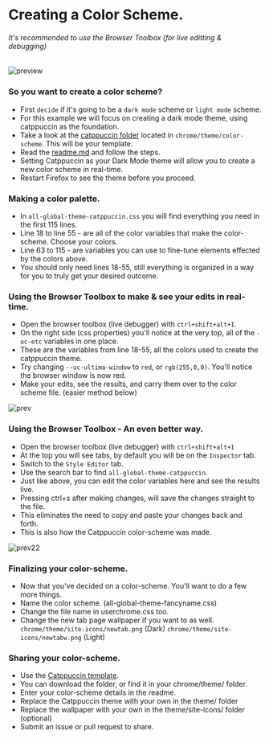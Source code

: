 # Creating a Color Scheme.
###### It's recommended to use the Browser Toolbox (for live editting & debugging)

![preview](https://github.com/soulhotel/FF-ULTIMA/assets/155501797/5695ac7e-2e65-4256-b430-176271851e95)

### So you want to create a color scheme?

- First `decide` if it's going to be a `dark mode` scheme or `light mode` scheme.
- For this example we will focus on creating a dark mode theme, using catppuccin as the foundation.
- Take a look at the [catppuccin folder](https://github.com/soulhotel/FF-ULTIMA/tree/main/theme/color-schemes/catppuccin) located in `chrome/theme/color-scheme`. This will be your template.
- Read the [readme.md](https://github.com/soulhotel/FF-ULTIMA/tree/main/theme/color-schemes/catppuccin) and follow the steps. 
- Setting Catppuccin as your Dark Mode theme will allow you to create a new color scheme in real-time.
- Restart Firefox to see the theme before you proceed.

### Making a color palette.

- In `all-global-theme-catppuccin.css` you will find everything you need in the first 115 lines.
- Line 18 to line 55 - are all of the color variables that make the color-scheme. Choose your colors.
- Line 63 to 115 - are variables you can use to fine-tune elements effected by the colors above.
- You should only need lines 18-55, still everything is organized in a way for you to truly get your desired outcome.

### Using the Browser Toolbox to make & see your edits in real-time.

- Open the browser toolbox (live debugger) with `ctrl+shift+alt+I`.
- On the right side (css properties) you'll notice at the very top, all of the `-uc-etc` variables in one place.
- These are the variables from line 18-55, all the colors used to create the catppuccin theme.
- Try changing `--uc-ultima-window` to `red`, or `rgb(255,0,0)`. You'll notice the browser window is now red.
- Make your edits, see the results, and carry them over to the color scheme file. (easier method below)

![prev](https://github.com/soulhotel/FF-ULTIMA/assets/155501797/499509f7-a9fc-4d14-bbba-262e2c1922b9)

### Using the Browser Toolbox - An even better way.

- Open the browser toolbox (live debugger) with `ctrl+shift+alt+I`
- At the top you will see tabs, by default you will be on the `Inspector` tab.
- Switch to the `Style Editor` tab.
- Use the search bar to find `all-global-theme-catppuccin`.
- Just like above, you can edit the color variables here and see the results live.
- Pressing ctrl+s after making changes, will save the changes straight to the file.
- This eliminates the need to copy and paste your changes back and forth.
- This is also how the Catppuccin color-scheme was made.

![prev22](https://github.com/soulhotel/FF-ULTIMA/assets/155501797/2ef0e790-3285-4a89-a9f2-44774c64c41b)

### Finalizing your color-scheme.

- Now that you've decided on a color-scheme. You'll want to do a few more things.
- Name the color scheme. (all-global-theme-fancyname.css)
- Change the file name in userchrome.css too.
- Change the new tab page wallpaper if you want to as well. `chrome/theme/site-icons/newtab.png` (Dark) `chrome/theme/site-icons/newtabw.png` (Light)

### Sharing your color-scheme.

- Use the [Catppuccin template](https://github.com/soulhotel/FF-ULTIMA/tree/main/theme/color-schemes/catppuccin).
- You can download the folder, or find it in your chrome/theme/ folder.
- Enter your color-scheme details in the readme.
- Replace the Catppuccin theme with your own in the theme/ folder
- Replace the wallpaper with your own in the theme/site-icons/ folder (optional)
- Submit an issue or pull request to share.

  
